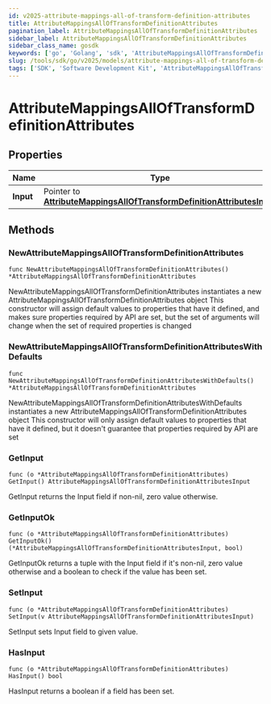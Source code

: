 ```yaml
---
id: v2025-attribute-mappings-all-of-transform-definition-attributes
title: AttributeMappingsAllOfTransformDefinitionAttributes
pagination_label: AttributeMappingsAllOfTransformDefinitionAttributes
sidebar_label: AttributeMappingsAllOfTransformDefinitionAttributes
sidebar_class_name: gosdk
keywords: ['go', 'Golang', 'sdk', 'AttributeMappingsAllOfTransformDefinitionAttributes', 'V2025AttributeMappingsAllOfTransformDefinitionAttributes'] 
slug: /tools/sdk/go/v2025/models/attribute-mappings-all-of-transform-definition-attributes
tags: ['SDK', 'Software Development Kit', 'AttributeMappingsAllOfTransformDefinitionAttributes', 'V2025AttributeMappingsAllOfTransformDefinitionAttributes']
---
```


# AttributeMappingsAllOfTransformDefinitionAttributes

## Properties

Name | Type | Description | Notes
------------ | ------------- | ------------- | -------------
**Input** | Pointer to [**AttributeMappingsAllOfTransformDefinitionAttributesInput**](attribute-mappings-all-of-transform-definition-attributes-input) |  | [optional] 

## Methods

### NewAttributeMappingsAllOfTransformDefinitionAttributes

`func NewAttributeMappingsAllOfTransformDefinitionAttributes() *AttributeMappingsAllOfTransformDefinitionAttributes`

NewAttributeMappingsAllOfTransformDefinitionAttributes instantiates a new AttributeMappingsAllOfTransformDefinitionAttributes object
This constructor will assign default values to properties that have it defined,
and makes sure properties required by API are set, but the set of arguments
will change when the set of required properties is changed

### NewAttributeMappingsAllOfTransformDefinitionAttributesWithDefaults

`func NewAttributeMappingsAllOfTransformDefinitionAttributesWithDefaults() *AttributeMappingsAllOfTransformDefinitionAttributes`

NewAttributeMappingsAllOfTransformDefinitionAttributesWithDefaults instantiates a new AttributeMappingsAllOfTransformDefinitionAttributes object
This constructor will only assign default values to properties that have it defined,
but it doesn't guarantee that properties required by API are set

### GetInput

`func (o *AttributeMappingsAllOfTransformDefinitionAttributes) GetInput() AttributeMappingsAllOfTransformDefinitionAttributesInput`

GetInput returns the Input field if non-nil, zero value otherwise.

### GetInputOk

`func (o *AttributeMappingsAllOfTransformDefinitionAttributes) GetInputOk() (*AttributeMappingsAllOfTransformDefinitionAttributesInput, bool)`

GetInputOk returns a tuple with the Input field if it's non-nil, zero value otherwise
and a boolean to check if the value has been set.

### SetInput

`func (o *AttributeMappingsAllOfTransformDefinitionAttributes) SetInput(v AttributeMappingsAllOfTransformDefinitionAttributesInput)`

SetInput sets Input field to given value.

### HasInput

`func (o *AttributeMappingsAllOfTransformDefinitionAttributes) HasInput() bool`

HasInput returns a boolean if a field has been set.


